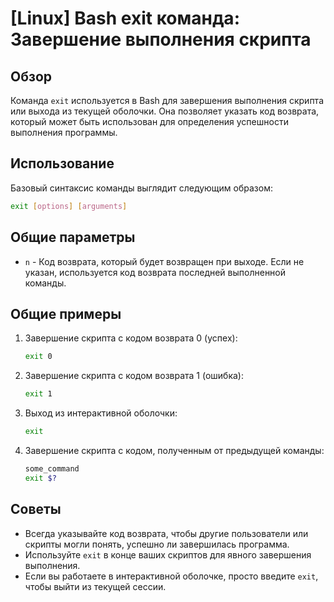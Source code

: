 # [Linux] Bash exit команда: Завершение выполнения скрипта

## Обзор
Команда `exit` используется в Bash для завершения выполнения скрипта или выхода из текущей оболочки. Она позволяет указать код возврата, который может быть использован для определения успешности выполнения программы.

## Использование
Базовый синтаксис команды выглядит следующим образом:

```bash
exit [options] [arguments]
```

## Общие параметры
- `n` - Код возврата, который будет возвращен при выходе. Если не указан, используется код возврата последней выполненной команды.

## Общие примеры
1. Завершение скрипта с кодом возврата 0 (успех):
   ```bash
   exit 0
   ```

2. Завершение скрипта с кодом возврата 1 (ошибка):
   ```bash
   exit 1
   ```

3. Выход из интерактивной оболочки:
   ```bash
   exit
   ```

4. Завершение скрипта с кодом, полученным от предыдущей команды:
   ```bash
   some_command
   exit $?
   ```

## Советы
- Всегда указывайте код возврата, чтобы другие пользователи или скрипты могли понять, успешно ли завершилась программа.
- Используйте `exit` в конце ваших скриптов для явного завершения выполнения.
- Если вы работаете в интерактивной оболочке, просто введите `exit`, чтобы выйти из текущей сессии.